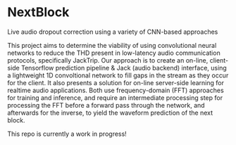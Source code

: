 # NextBlock
Live audio dropout correction using a variety of CNN-based approaches

This project aims to determine the viability of using convolutional neural networks to reduce the THD present in low-latency audio communication protocols, specifically JackTrip. Our approach is to create an on-line, client-side Tensorflow prediction pipeline & Jack (audio backend) interface, using a lightweight 1D convoltional network to fill gaps in the stream as they occur for the client. It also presents a solution for on-line server-side learning for realtime audio applications. Both use frequency-domain (FFT) approaches for training and inference, and require an intermediate processing step for processing the FFT before a forward pass through the network, and afterwards for the inverse, to yield the waveform prediction of the next block.

This repo is currently a work in progress!
